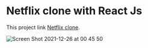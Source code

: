 # Netflix clone with React Js

This project link [Netflix clone](https://netflix-clone-8e0a0.web.app/).

![Screen Shot 2021-12-26 at 00 45 50](https://user-images.githubusercontent.com/42153098/147395628-94a00353-b25f-407e-8189-f64a91e9ae9b.png)

